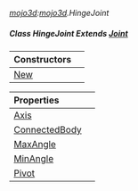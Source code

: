 _[mojo3d](../../modules/mojo3d/mojo3d-module.md):[mojo3d](../../modules/mojo3d/mojo3d-module.md).HingeJoint_
##### Class HingeJoint Extends [Joint](../../modules/mojo3d/mojo3d-joint.md)

| Constructors | |
|:---|:---|
| [New](mojo3d-hingejoint-new.md) |  |

| Properties | |
|:---|:---|
| [Axis](mojo3d-hingejoint-axis.md) |  |
| [ConnectedBody](mojo3d-hingejoint-connectedbody.md) |  |
| [MaxAngle](mojo3d-hingejoint-maxangle.md) |  |
| [MinAngle](mojo3d-hingejoint-minangle.md) |  |
| [Pivot](mojo3d-hingejoint-pivot.md) |  |
